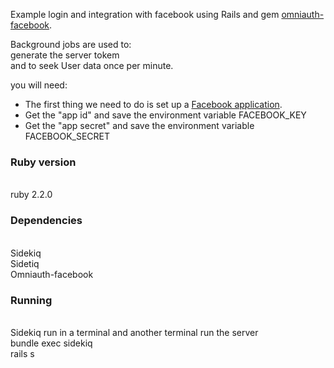 <p>Example login and integration with facebook using Rails and gem <a href="https://github.com/mkdynamic/omniauth-facebook">omniauth-facebook</a>.</p>
<p>Background jobs are used to: <br/>generate the server tokem <br/>and to seek User data once per minute.</p>
<p>
you will need:
  <ul>
    <li>The first thing we need to do is set up a <a href="http://developers.facebook.com/apps">Facebook application</a>.</li>
    <li>Get the "app id" and save the environment variable		FACEBOOK_KEY</li>
    <li>Get the "app secret" and save the environment variable	FACEBOOK_SECRET</li>
  </ul>
</p>

<h3>Ruby version</h3>
  <br/>ruby 2.2.0
<h3>Dependencies</h3>
<br/>Sidekiq
<br/>Sidetiq
<br/>Omniauth-facebook

<h3>Running</h3>
<br/>Sidekiq run in a terminal and another terminal run the server
<br/>bundle exec sidekiq
<br/>rails s


